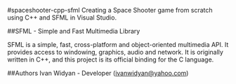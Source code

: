 #spaceshooter-cpp-sfml
Creating a Space Shooter game from scratch using C++ and SFML in Visual Studio.

##SFML - Simple and Fast Multimedia Library

SFML is a simple, fast, cross-platform and object-oriented multimedia API. It provides access to windowing,
graphics, audio and network.
It is originally written in C++, and this project is its official binding for the C language.

##Authors
Ivan Widyan - Developer (ivanwidyan@yahoo.com)
